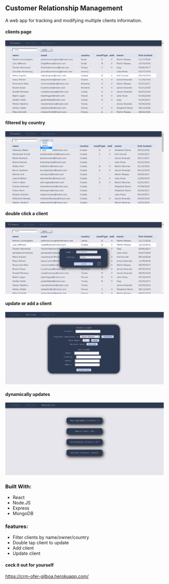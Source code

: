 ## Customer Relationship Management

A web app for tracking and modifying multiple clients information. 


#### clients page
![alt text](src/img/Clients.PNG "Home Page screenshot")

#### filtered by country
![alt text](src/img/ClientsByCountry.PNG "Home Page screenshot")

#### double click a client
![alt text](src/img/CRMclients.PNG "Home Page screenshot")

#### update or add a client
![alt text](src/img/Actions.PNG "Home Page screenshot")

#### dynamically updates 
![alt text](src/img/Analytics.PNG "Home Page screenshot")

### Built With:
- React
- Node.JS
- Express
- MongoDB

### features:

- Filter clients by name/owner/country
- Double tap client to update
- Add client
- Update client

#### ceck it out for yourself 
 https://crm-ofer-gilboa.herokuapp.com/

